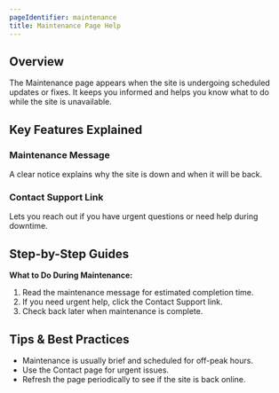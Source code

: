```yaml
---
pageIdentifier: maintenance
title: Maintenance Page Help
---
```


## Overview
The Maintenance page appears when the site is undergoing scheduled updates or fixes. It keeps you informed and helps you know what to do while the site is unavailable.

## Key Features Explained
### Maintenance Message
A clear notice explains why the site is down and when it will be back.

### Contact Support Link
Lets you reach out if you have urgent questions or need help during downtime.

## Step-by-Step Guides
**What to Do During Maintenance:**
1. Read the maintenance message for estimated completion time.
2. If you need urgent help, click the Contact Support link.
3. Check back later when maintenance is complete.

## Tips & Best Practices
- Maintenance is usually brief and scheduled for off-peak hours.
- Use the Contact page for urgent issues.
- Refresh the page periodically to see if the site is back online.
